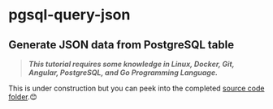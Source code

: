 # pgsql-query-json

## Generate JSON data from PostgreSQL table

> ***This tutorial requires some knowledge in Linux, Docker, Git, Angular, PostgreSQL, and Go Programming Language.***


This is under construction but you can peek into the completed [source code folder](https://github.com/cydriclopez/pgsql-query-json/tree/main/src).😊
